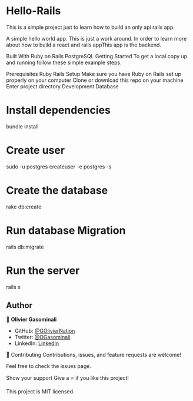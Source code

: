 # Hello-Rails
This is a simple project just to learn how to build an only api rails app.

A simple hello world app. This is just a work around. In order to learn more about how to build a react and rails appThis app is the backend.

Built With
Ruby on Rails
PostgreSQL
Getting Started
To get a local copy up and running follow these simple example steps.

Prerequisites
Ruby
Rails
Setup
Make sure you have Ruby on Rails set up properly on your computer
Clone or download this repo on your machine
Enter project directory
Development Database

# Install dependencies
bundle install
# Create user

sudo -u postgres createuser -e postgres -s

# Create the database
rake db:create

# Run database Migration
rails db:migrate

# Run the server
rails s

## Author

👤 **Olivier Gasominali**

- GitHub: [@GOlivierNation](https://github.com/GOlivierNation)
- Twitter: [@OGasominali](https://twitter.com/OGasominali)
- LinkedIn: [LinkedIn](https://www.linkedin.com/in/oliviergasominali/)

🤝 Contributing
Contributions, issues, and feature requests are welcome!

Feel free to check the issues page.

Show your support
Give a ⭐️ if you like this project!

This project is MIT licensed.
